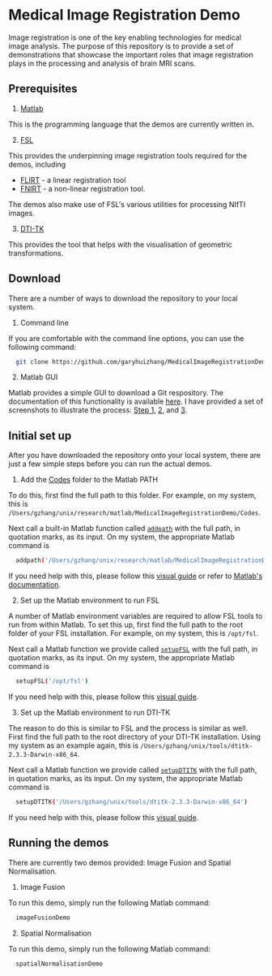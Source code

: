 # Medical Image Registration Demo

Image registration is one of the key enabling technologies for medical image analysis.  The purpose of this repository is to provide a set of demonstrations that showcase the important roles that image registration plays in the processing and analysis of brain MRI scans.

## Prerequisites

1. [Matlab](http://mathworks.com)

This is the programming language that the demos are currently written in.
 
2. [FSL](http://fsl.fmrib.ox.ac.uk)

This provides the underpinning image registration tools required for the demos, including
* [FLIRT](https://fsl.fmrib.ox.ac.uk/fsl/fslwiki/FLIRT) - a linear registration tool 
* [FNIRT](https://fsl.fmrib.ox.ac.uk/fsl/fslwiki/FNIRT) - a non-linear registration tool.

The demos also make use of FSL's various utilities for processing NIfTI images.

3. [DTI-TK](http://dti-tk.sf.net)

This provides the tool that helps with the visualisation of geometric transformations.

## Download

There are a number of ways to download the repository to your local system.

1. Command line

If you are comfortable with the command line options, you can use the following command:

```bash
  git clone https://github.com/garyhuizhang/MedicalImageRegistrationDemo.git
```

2. Matlab GUI

Matlab provides a simple GUI to download a Git respository. The documentation of this functionality is available [here](https://uk.mathworks.com/help/simulink/ug/clone-git-repository.html). I have provided a set of screenshots to illustrate the process: [Step 1](Help/matlabGitRetrieval1.png), [2](Help/matlabGitRetrieval2.png), and [3](Help/matlabGitRetrieval3.png).

## Initial set up

After you have downloaded the repository onto your local system, there are just a few simple steps before you can run the actual demos.

1. Add the [Codes](Codes) folder to the Matlab PATH

To do this, first find the full path to this folder. For example, on my system, this is `/Users/gzhang/unix/research/matlab/MedicalImageRegistrationDemo/Codes`.

Next call a built-in Matlab function called [`addpath`](https://mathworks.com/help/matlab/ref/addpath.html) with the full path, in quotation marks, as its input.  On my system, the appropriate Matlab command is

```bash
  addpath('/Users/gzhang/unix/research/matlab/MedicalImageRegistrationDemo/Codes')
```

If you need help with this, please follow this [visual guide](Help/CodesAdd2Path.png) or refer to [Matlab's documentation](https://mathworks.com/help/matlab/ref/addpath.html).

2. Set up the Matlab environment to run FSL

A number of Matlab environment variables are required to allow FSL tools to run from within Matlab. To set this up, first find the full path to the root folder of your FSL installation. For example, on my system, this is `/opt/fsl`.

Next call a Matlab function we provide called [`setupFSL`](Codes/setupFSL.m) with the full path, in quotation marks, as its input. On my system, the appropriate Matlab command is

```bash
  setupFSL('/opt/fsl')
```

If you need help with this, please follow this [visual guide](Help/FSLsetup.png).

3. Set up the Matlab environment to run DTI-TK

The reason to do this is similar to FSL and the process is similar as well. First find the full path to the root directory of your DTI-TK installation. Using my system as an example again, this is `/Users/gzhang/unix/tools/dtitk-2.3.3-Darwin-x86_64`.

Next call a Matlab function we provide called [`setupDTITK`](Codes/setupDTITK.m) with the full path, in quotation marks, as its input. On my system, the appropriate Matlab command is

```bash
  setupDTITK('/Users/gzhang/unix/tools/dtitk-2.3.3-Darwin-x86_64')
```

If you need help with this, please follow this [visual guide](Help/DTITKsetup.png).

## Running the demos

There are currently two demos provided: Image Fusion and Spatial Normalisation.

1. Image Fusion

To run this demo, simply run the following Matlab command:

```bash
  imageFusionDemo
```

2. Spatial Normalisation

To run this demo, simply run the following Matlab command:

```bash
  spatialNormalisationDemo
```
